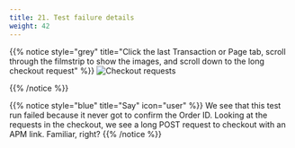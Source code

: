 ```yaml
---
title: 21. Test failure details
weight: 42
---
```


{{% notice style="grey" title="Click the last Transaction or Page tab, scroll through the filmstrip to show the images, and scroll down to the long checkout request" %}}
![Checkout requests](../img/failed-run-example.png?width=50vw)

{{% /notice %}}

{{% notice style="blue" title="Say" icon="user" %}}
We see that this test run failed because it never got to confirm the Order ID. Looking at the requests in the checkout, we see a long POST request to checkout with an APM link. Familiar, right?
{{% /notice %}}
